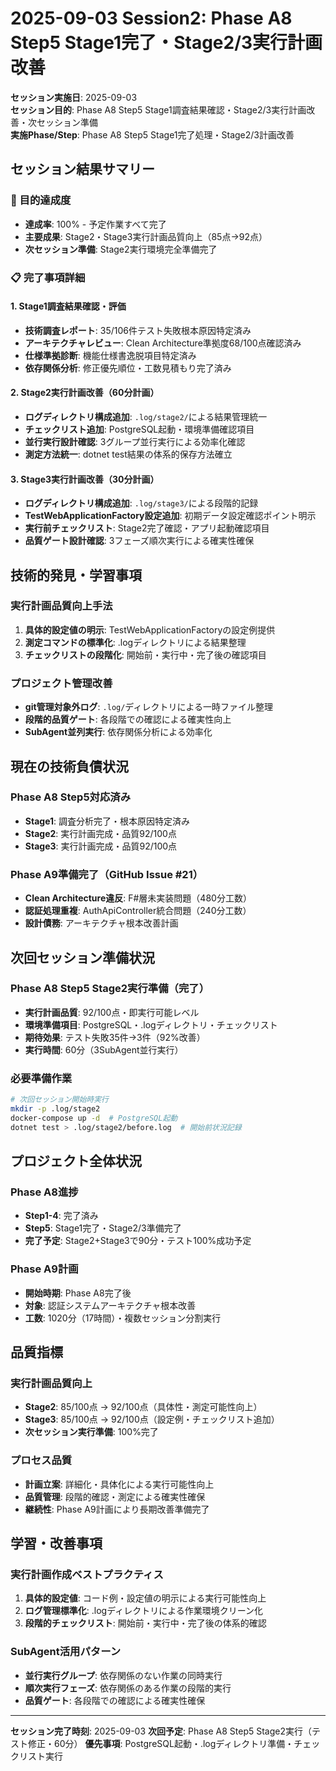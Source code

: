 # 2025-09-03 Session2: Phase A8 Step5 Stage1完了・Stage2/3実行計画改善

**セッション実施日**: 2025-09-03  
**セッション目的**: Phase A8 Step5 Stage1調査結果確認・Stage2/3実行計画改善・次セッション準備  
**実施Phase/Step**: Phase A8 Step5 Stage1完了処理・Stage2/3計画改善

## セッション結果サマリー

### 🎯 目的達成度
- **達成率**: 100% - 予定作業すべて完了
- **主要成果**: Stage2・Stage3実行計画品質向上（85点→92点）
- **次セッション準備**: Stage2実行環境完全準備完了

### 📋 完了事項詳細

#### 1. Stage1調査結果確認・評価
- **技術調査レポート**: 35/106件テスト失敗根本原因特定済み
- **アーキテクチャレビュー**: Clean Architecture準拠度68/100点確認済み
- **仕様準拠診断**: 機能仕様書逸脱項目特定済み
- **依存関係分析**: 修正優先順位・工数見積もり完了済み

#### 2. Stage2実行計画改善（60分計画）
- **ログディレクトリ構成追加**: `.log/stage2/`による結果管理統一
- **チェックリスト追加**: PostgreSQL起動・環境準備確認項目
- **並行実行設計確認**: 3グループ並行実行による効率化確認
- **測定方法統一**: dotnet test結果の体系的保存方法確立

#### 3. Stage3実行計画改善（30分計画）
- **ログディレクトリ構成追加**: `.log/stage3/`による段階的記録
- **TestWebApplicationFactory設定追加**: 初期データ設定確認ポイント明示
- **実行前チェックリスト**: Stage2完了確認・アプリ起動確認項目
- **品質ゲート設計確認**: 3フェーズ順次実行による確実性確保

## 技術的発見・学習事項

### 実行計画品質向上手法
1. **具体的設定値の明示**: TestWebApplicationFactoryの設定例提供
2. **測定コマンドの標準化**: .logディレクトリによる結果整理
3. **チェックリストの段階化**: 開始前・実行中・完了後の確認項目

### プロジェクト管理改善
- **git管理対象外ログ**: `.log/`ディレクトリによる一時ファイル整理
- **段階的品質ゲート**: 各段階での確認による確実性向上
- **SubAgent並列実行**: 依存関係分析による効率化

## 現在の技術負債状況

### Phase A8 Step5対応済み
- **Stage1**: 調査分析完了・根本原因特定済み
- **Stage2**: 実行計画完成・品質92/100点
- **Stage3**: 実行計画完成・品質92/100点

### Phase A9準備完了（GitHub Issue #21）
- **Clean Architecture違反**: F#層未実装問題（480分工数）
- **認証処理重複**: AuthApiController統合問題（240分工数）
- **設計債務**: アーキテクチャ根本改善計画

## 次回セッション準備状況

### Phase A8 Step5 Stage2実行準備（完了）
- **実行計画品質**: 92/100点・即実行可能レベル
- **環境準備項目**: PostgreSQL・.logディレクトリ・チェックリスト
- **期待効果**: テスト失敗35件→3件（92%改善）
- **実行時間**: 60分（3SubAgent並行実行）

### 必要準備作業
```bash
# 次回セッション開始時実行
mkdir -p .log/stage2
docker-compose up -d  # PostgreSQL起動
dotnet test > .log/stage2/before.log  # 開始前状況記録
```

## プロジェクト全体状況

### Phase A8進捗
- **Step1-4**: 完了済み
- **Step5**: Stage1完了・Stage2/3準備完了
- **完了予定**: Stage2+Stage3で90分・テスト100%成功予定

### Phase A9計画
- **開始時期**: Phase A8完了後
- **対象**: 認証システムアーキテクチャ根本改善
- **工数**: 1020分（17時間）・複数セッション分割実行

## 品質指標

### 実行計画品質向上
- **Stage2**: 85/100点 → 92/100点（具体性・測定可能性向上）
- **Stage3**: 85/100点 → 92/100点（設定例・チェックリスト追加）
- **次セッション実行準備**: 100%完了

### プロセス品質
- **計画立案**: 詳細化・具体化による実行可能性向上
- **品質管理**: 段階的確認・測定による確実性確保
- **継続性**: Phase A9計画により長期改善準備完了

## 学習・改善事項

### 実行計画作成ベストプラクティス
1. **具体的設定値**: コード例・設定値の明示による実行可能性向上
2. **ログ管理標準化**: .logディレクトリによる作業環境クリーン化
3. **段階的チェックリスト**: 開始前・実行中・完了後の体系的確認

### SubAgent活用パターン
- **並行実行グループ**: 依存関係のない作業の同時実行
- **順次実行フェーズ**: 依存関係のある作業の段階的実行
- **品質ゲート**: 各段階での確認による確実性確保

---

**セッション完了時刻**: 2025-09-03
**次回予定**: Phase A8 Step5 Stage2実行（テスト修正・60分）
**優先事項**: PostgreSQL起動・.logディレクトリ準備・チェックリスト実行